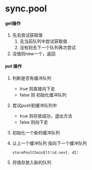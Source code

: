 # sync.pool



#### get操作

1. 先去尝试获取值
   1. 去当前队列中尝试获取值
   2. 没有则去下一个队列再次尝试
2. 没值则new一个，返回



#### put 操作

1. 判断是否有缓冲队列

   - true 则直接向下走
   - false 则 初始化缓冲队列

2. 尝试push到缓冲队列中

   - true 则存放成功，退出方法
   - false 则向下走

3. 初始化一个新的缓冲队列

4. 让上一个缓冲队列 指向下一个缓冲队列

   ```go
   storePoolChainElt(&d.next, d2)
   ```

5. 将值存放入新的队列